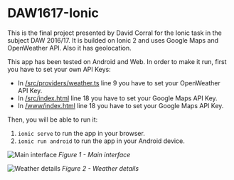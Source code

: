 # DAW1617-Ionic
This is the final project presented by David Corral for the Ionic task in the subject DAW 2016/17. It is builded on Ionic 2 and uses Google Maps and OpenWeather API. Also it has geolocation.

This app has been tested on Android and Web. In order to make it run, first you have to set your own API Keys:
* In [/src/providers/weather.ts](https://github.com/Davidcorral94/daw1617-ionic/blob/master/src/providers/weather.ts) line 9 you have to set your OpenWeather API Key.
* In [/src/index.html](https://github.com/Davidcorral94/daw1617-ionic/blob/master/src/index.html) line 18 you have to set your Google Maps API Key.
* In [/www/index.html](https://github.com/Davidcorral94/daw1617-ionic/blob/master/www/index.html) line 18 you have to set your Google Maps API Key.

Then, you will be able to run it:
1. `ionic serve` to run the app in your browser.
2. `ionic run android` to run the app in your Android device.

![Main interface](https://i.gyazo.com/09cf1939f587906663d5d24a6a896754.png)
*Figure 1 - Main interface*

![Weather details](https://i.gyazo.com/2441889a21047eda9a6129e0ca450cba.png)
*Figure 2 - Weather details*
